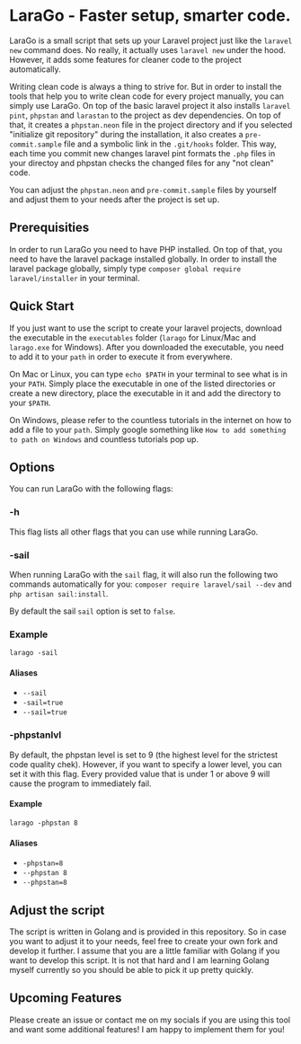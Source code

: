 # LaraGo - Faster setup, smarter code.

LaraGo is a small script that sets up your Laravel project just like the `laravel new` command
does. No really, it actually uses `laravel new` under the hood. However, it adds some features
for cleaner code to the project automatically.

Writing clean code is always a thing to strive for. But in order to install the tools that help
you to write clean code for every project manually, you can simply use LaraGo. On top of the
basic laravel project it also installs `laravel pint`, `phpstan` and `larastan` to the project as dev
dependencies. On top of that, it creates a `phpstan.neon` file in the project directory and if
you selected "initialize git repository" during the installation, it also creates a `pre-commit.sample`
file and a symbolic link in the `.git/hooks` folder. This way, each time you commit new changes
laravel pint formats the `.php` files in your directoy and phpstan checks the changed files for any
"not clean" code.

You can adjust the `phpstan.neon` and `pre-commit.sample` files by yourself and adjust them to your
needs after the project is set up.

## Prerequisities

In order to run LaraGo you need to have PHP installed.
On top of that, you need to have the laravel package installed globally.
In order to install the laravel package globally, simply type `composer global require laravel/installer`
in your terminal.

## Quick Start

If you just want to use the script to create your laravel projects, download the executable in the
`executables` folder (`larago` for Linux/Mac and `larago.exe` for Windows). After you downloaded the
executable, you need to add it to your `path` in order to execute it from everywhere.

On Mac or Linux, you can type `echo $PATH` in your terminal to see what is in your `PATH`. Simply place the
executable in one of the listed directories or create a new directory, place the executable in it and
add the directory to your `$PATH`.

On Windows, please refer to the countless tutorials in the internet on how to add a file to your `path`.
Simply google something like `How to add something to path on Windows` and countless tutorials pop up.

## Options

You can run LaraGo with the following flags:

### -h

This flag lists all other flags that you can use while running LaraGo.

### -sail

When running LaraGo with the `sail` flag, it will also run the following two commands automatically for you:
`composer require laravel/sail --dev` and `php artisan sail:install`.

By default the sail `sail` option is set to `false`.

### Example

```
larago -sail
```

#### Aliases

- `--sail`
- `-sail=true`
- `--sail=true`

### -phpstanlvl

By default, the phpstan level is set to 9 (the highest level for the strictest code quality chek). However,
if you want to specify a lower level, you can set it with this flag. Every provided value that is under
1 or above 9 will cause the program to immediately fail.

#### Example

```
larago -phpstan 8
```

#### Aliases

- `-phpstan=8`
- `--phpstan 8`
- `--phpstan=8`

## Adjust the script

The script is written in Golang and is provided in this repository. So in case you want to adjust it to your
needs, feel free to create your own fork and develop it further. I assume that you are a little familiar with
Golang if you want to develop this script. It is not that hard and I am learning Golang myself currently so
you should be able to pick it up pretty quickly.

## Upcoming Features

Please create an issue or contact me on my socials if you are using this tool and want some additional features!
I am happy to implement them for you!

